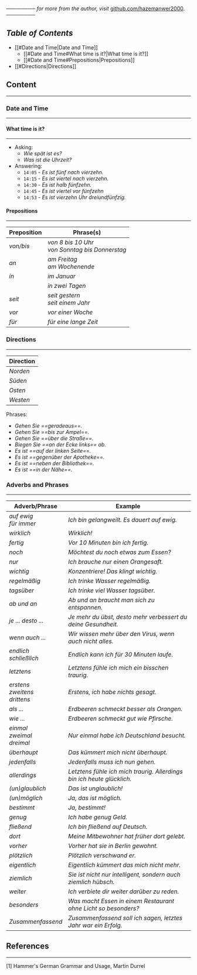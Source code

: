 ──────── *for more from the author, visit* [github.com/hazemanwer2000](https://github.com/hazemanwer2000). ────────
## *Table of Contents*

- [[#Date and Time|Date and Time]]
	- [[#Date and Time#What time is it?|What time is it?]]
	- [[#Date and Time#Prepositions|Prepositions]]
- [[#Directions|Directions]]
## Content
---
### Date and Time
---
#### What time is it?
---
* Asking:
	* *Wie spät ist es?*
	* *Was ist die Uhrzeit?*
* Answering:
	* `14:05` - *Es ist fünf nach vierzehn.*
	* `14:15` - *Es ist viertel nach vierzehn.*
	* `14:30` - *Es ist halb fünfzehn.*
	* `14:45` - *Es ist viertel vor fünfzehn*
	* `14:53` - *Es ist vierzehn Uhr dreiundfünfzig.*
#### Prepositions
---

| Preposition | Phrase(s)                                          |
| ----------- | -------------------------------------------------- |
| *von/bis*   | *von 8 bis 10 Uhr*<br>*von Sonntag bis Donnerstag* |
| *an*        | *am Freitag*<br>*am Wochenende*                    |
| *in*        | *im Januar*                                        |
|             | *in zwei Tagen*                                    |
| *seit*      | *seit gestern*<br>*seit einem Jahr*                |
| *vor*       | *vor einer Woche*                                  |
| *für*       | *für eine lange Zeit*                              |

### Directions
---

| Direction |
| --------- |
| *Norden*    |
| *Süden*     |
| *Osten*     |
| *Westen*    |

Phrases:
* *Gehen Sie ==geradeaus==.*
* *Gehen Sie ==bis zur Ampel==.*
* *Gehen Sie ==über die Straße==.*
* *Biegen Sie ==an der Ecke links== ab.*
* *Es ist ==auf der linken Seite==.*
* *Es ist ==gegenüber der Apotheke==.*
* *Es ist ==neben der Bibliothek==.*
* *Es ist ==in der Nähe==.*
### Adverbs and Phrases
---

| Adverb/Phrase                         | Example                                                                |
| ------------------------------------- | ---------------------------------------------------------------------- |
| *auf ewig*<br>*für immer*             | *Ich bin gelangweilt. Es dauert auf ewig.*                             |
| *wirklich*                            | *Wirklich!*                                                            |
| *fertig*                              | *Vor 10 Minuten bin ich fertig.*                                       |
| *noch*                                | *Möchtest du noch etwas zum Essen?*                                    |
| *nur*                                 | *Ich brauche nur einen Orangesaft.*                                    |
| *wichtig*                             | *Konzentriere! Das klingt wichtig.*                                    |
| *regelmäßig*                          | *Ich trinke Wasser regelmäßig.*                                        |
| *tagsüber*                            | *Ich trinke viel Wasser tagsüber.*                                     |
| *ab und an*                           | *Ab und an braucht man sich zu entspannen.*                            |
| *je ... desto ...*                    | *Je mehr du übst, desto mehr verbessert du deine Gesundheit.*          |
| *wenn auch ...*                       | *Wir wissen mehr über den Virus, wenn auch nicht alles.*               |
| *endlich*<br>*schließlich*            | *Endlich kann ich für 30 Minuten laufe.*                               |
| *letztens*                            | *Letztens fühle ich mich ein bisschen traurig.*                        |
| *erstens*<br>*zweitens*<br>*drittens* | *Erstens, ich habe nichts gesagt.*                                     |
| *als ...*                             | *Erdbeeren schmeckt besser als Orangen.*                               |
| *wie ...*                             | *Erdbeeren schmeckt gut wie Pfirsche.*                                 |
| *einmal*<br>*zweimal*<br>*dreimal*    | *Nur einmal habe ich Deutschland besucht.*                             |
| *überhaupt*                           | *Das kümmert mich nicht überhaupt.*                                    |
| *jedenfalls*                          | *Jedenfalls muss ich nun gehen.*                                       |
| *allerdings*                          | *Letztens fühle ich mich traurig. Allerdings bin ich heute glücklich.* |
| *(un)glaublich*                       | *Das ist unglaublich!*                                                 |
| *(un)möglich*                         | *Ja, das ist möglich.*                                                 |
| *bestimmt*                            | *Ja, bestimmt!*                                                        |
| *genug*                               | *Ich habe genug Geld.*                                                 |
| *fließend*                            | *Ich bin fließend auf Deutsch.*                                        |
| *dort*                                | *Meine Mitbewohner hat früher dort gelebt.*                            |
| *vorher*                              | *Vorher hat sie in Berlin gewohnt.*                                    |
| *plötzlich*                           | *Plötzlich verschwand er.*                                             |
| *eigentlich*                          | *Eigentlich kümmert das mich nicht mehr.*                              |
| *ziemlich*                            | *Sie ist nicht nur intelligent, sondern auch ziemlich hübsch.*         |
| *weiter*                              | *Ich verbiete dir weiter darüber zu reden.*                            |
| *besonders*                           | *Was macht Essen in einem Restaurant ohne Licht so besonders?*         |
| *Zusammenfassend*                     | *Zusammenfassend soll ich sagen, letztes Jahr war ein Erfolg.*         |

## References
---
[1] Hammer's German Grammar and Usage, Martin Durrel